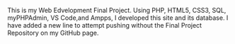 This is my Web Edvelopment Final Project. Using PHP, HTML5, CSS3, SQL, myPHPAdmin, VS Code,and Ampps, I developed this site and its database.
I have added a new line to attempt pushing without the Final Project Repository on my GitHub page.